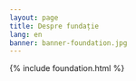```yaml
---
layout: page
title: Despre fundație
lang: en
banner: banner-foundation.jpg
---
```


{% include foundation.html %}
